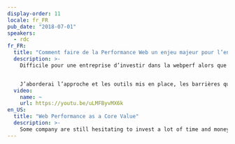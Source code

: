 ```yaml
---
display-order: 11
locale: fr_FR
pub_date: "2018-07-01"
speakers:
  - rdc
fr_FR:
  title: "Comment faire de la Performance Web un enjeu majeur pour l’entreprise ?"
  description: >-
    Difficile pour une entreprise d’investir dans la webperf alors que le sujet peut paraitre technique et que le gain n'est ni évident ni garanti. À travers mon expérience chez Rue Du Commerce, je vous expliquerai comment en quelques mois, grâce à un projet initialement purement IT, nous avons engagé l’ensemble de la société à suivre la webperf comme un indicateur important.


    J’aborderai l’approche et les outils mis en place, les barrières que nous avons surmontées et les excellents résultats que nous avons obtenus et maintenus.
  video:
    name: ~
    url: https://youtu.be/uLMFByvMX6k
en_US:
  title: "Web Performance as a Core Value"
  description: >-
    Some company are still hesitating to invest a lot of time and money into Web Performance because the matter is highly technical and the gains are neither obvious nor guaranteed. Let me show you how how the "Rue Du Commerce" webperf journey started from a purely technical project to an important indicator the whole company is now looking at. We will discuss the methodology, the tooling, the challenges we faced and the excellent results we had.
---
```


